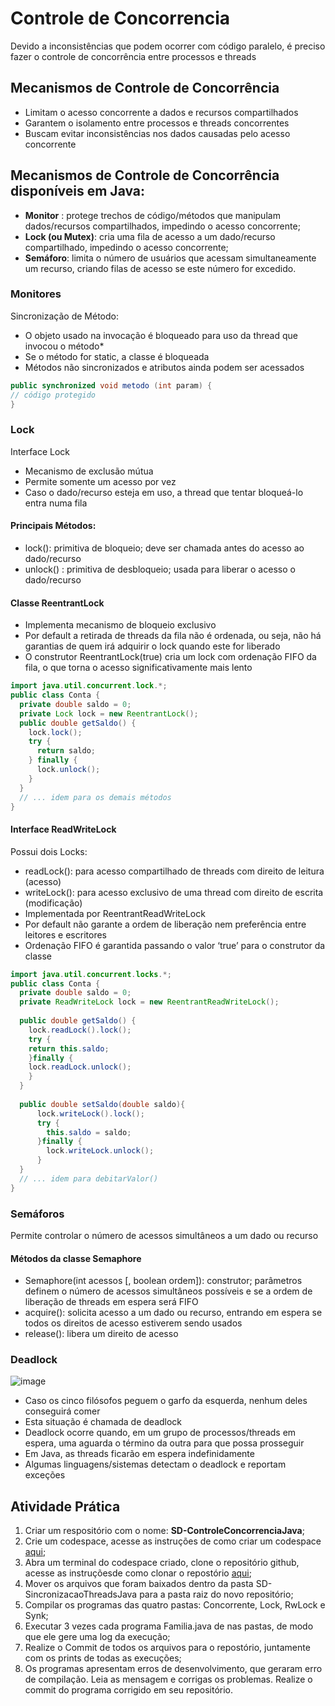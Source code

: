 # Controle de Concorrencia
Devido a inconsistências que podem ocorrer com código paralelo, é preciso fazer o controle de concorrência entre processos e threads

## Mecanismos de Controle de Concorrência 
* Limitam o acesso concorrente a dados e recursos compartilhados
* Garantem o isolamento entre processos e threads concorrentes
* Buscam evitar inconsistências nos dados causadas pelo acesso concorrente

## Mecanismos de Controle de Concorrência disponíveis em Java:
* **Monitor** : protege trechos de código/métodos que manipulam dados/recursos compartilhados, impedindo o acesso concorrente;
* **Lock (ou Mutex)**: cria uma fila de acesso a um dado/recurso compartilhado, impedindo o acesso concorrente;
* **Semáforo**: limita o número de usuários que acessam simultaneamente um recurso, criando filas de acesso se este número for excedido.

### Monitores
Sincronização de Método:
* O objeto usado na invocação é bloqueado para uso da thread que invocou o método*
* Se o método for static, a classe é bloqueada
* Métodos não sincronizados e atributos ainda podem ser acessados
  
```java
public synchronized void metodo (int param) {
// código protegido
}
```

### Lock
Interface Lock
* Mecanismo de exclusão mútua 
* Permite somente um acesso por vez
* Caso o dado/recurso esteja em uso, a thread que tentar bloqueá-lo entra numa fila

#### Principais Métodos:
* lock(): primitiva de bloqueio; deve ser chamada antes do acesso ao dado/recurso
* unlock() : primitiva de desbloqueio; usada para liberar o acesso o dado/recurso

#### Classe ReentrantLock
* Implementa mecanismo de bloqueio exclusivo
* Por default a retirada de threads da fila não é ordenada, ou seja, não há garantias de quem irá adquirir o lock quando este for liberado
* O construtor ReentrantLock(true) cria um lock com ordenação FIFO da fila, o que torna o acesso significativamente mais lento

```java
import java.util.concurrent.lock.*;
public class Conta {
  private double saldo = 0;
  private Lock lock = new ReentrantLock();
  public double getSaldo() {
    lock.lock();
    try {
      return saldo;
    } finally {
      lock.unlock();
    }
  }
  // ... idem para os demais métodos
}
```

#### Interface ReadWriteLock
Possui dois Locks:
* readLock(): para acesso compartilhado de threads com direito de leitura (acesso)
* writeLock(): para acesso exclusivo de uma thread com direito de escrita (modificação)
* Implementada por ReentrantReadWriteLock 
* Por default não garante a ordem de liberação nem preferência entre leitores e escritores
* Ordenação FIFO é garantida passando o valor ‘true’ para o construtor da classe

```java
import java.util.concurrent.locks.*;
public class Conta {
  private double saldo = 0;
  private ReadWriteLock lock = new ReentrantReadWriteLock();
  
  public double getSaldo() {
    lock.readLock().lock();
    try { 
    return this.saldo; 
    }finally { 
    lock.readLock.unlock(); 
    }
  }
  
  public double setSaldo(double saldo){
      lock.writeLock().lock();
      try { 
        this.saldo = saldo; 
      }finally { 
        lock.writeLock.unlock(); 
      }
  }
  // ... idem para debitarValor()
}
```

### Semáforos
Permite controlar o número de acessos simultâneos a um dado ou recurso

#### Métodos da classe Semaphore
* Semaphore(int acessos [, boolean ordem]): construtor; parâmetros definem o número de acessos simultâneos possíveis e se a ordem de
liberação de threads em espera será FIFO
* acquire(): solicita acesso a um dado ou recurso, entrando em espera se todos os direitos de acesso estiverem sendo usados
* release(): libera um direito de acesso

### Deadlock
![image](https://github.com/user-attachments/assets/cffa1e98-ae6e-419e-b5e4-fcf51e80f07d)

* Caso os cinco filósofos peguem o garfo da esquerda, nenhum deles conseguirá comer
* Esta situação é chamada de deadlock 
* Deadlock ocorre quando, em um grupo de processos/threads em espera, uma aguarda o término da outra para que possa prosseguir
* Em Java, as threads ficarão em espera indefinidamente
* Algumas linguagens/sistemas detectam o deadlock e reportam exceções

## Atividade Prática
1. Criar um respositório com o nome: **SD-ControleConcorrenciaJava**;
2. Crie um codespace, acesse as instruções de como criar um codespace [aqui](https://docs.github.com/pt/codespaces/developing-in-a-codespace/creating-a-codespace-for-a-repository);
3. Abra um terminal do codespace criado,  clone o repositório github, acesse as instruçõesde como clonar o repostório [aqui](https://docs.github.com/pt/repositories/creating-and-managing-repositories/cloning-a-repository);
4. Mover os arquivos que foram baixados dentro da pasta SD-SincronizacaoThreadsJava para a pasta raiz do novo repositório;
5. Compilar os programas das quatro pastas: Concorrente, Lock, RwLock e Synk;
6. Executar 3 vezes cada programa Familia.java de nas pastas, de modo que ele gere uma log da execução;
7. Realize o Commit de todos os arquivos para o repostório, juntamente com os prints de todas as execuções;
8. Os programas apresentam erros de desenvolvimento, que geraram erro de compilação. Leia as mensagem e corrigas os problemas. Realize o commit do programa corrigido em seu repositório. 
